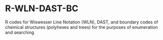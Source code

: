 # R-WLN-DAST-BC
R codes for Wiswesser Line Notation (WLN), DAST, and boundary codes of chemical structures (polyhexes and trees) for the purposes of enumeration and searching
